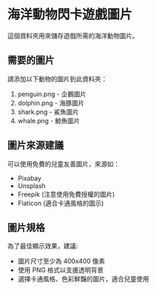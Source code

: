 # 海洋動物閃卡遊戲圖片

這個資料夾用來儲存遊戲所需的海洋動物圖片。

## 需要的圖片

請添加以下動物的圖片到此資料夾：

1. penguin.png - 企鵝圖片
2. dolphin.png - 海豚圖片
3. shark.png - 鯊魚圖片
4. whale.png - 鯨魚圖片

## 圖片來源建議

可以使用免費的兒童友善圖片，來源如：
- Pixabay
- Unsplash
- Freepik (注意使用免費授權的圖片)
- Flaticon (適合卡通風格的圖示)

## 圖片規格

為了最佳顯示效果，建議:
- 圖片尺寸至少為 400x400 像素
- 使用 PNG 格式以支援透明背景
- 選擇卡通風格、色彩鮮豔的圖片，適合兒童使用
